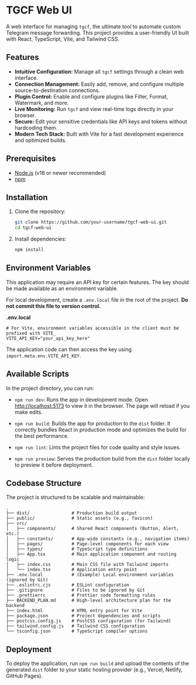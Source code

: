 # TGCF Web UI

A web interface for managing `tgcf`, the ultimate tool to automate custom Telegram message forwarding. This project provides a user-friendly UI built with React, TypeScript, Vite, and Tailwind CSS.

## Features

- **Intuitive Configuration:** Manage all `tgcf` settings through a clean web interface.
- **Connection Management:** Easily add, remove, and configure multiple source-to-destination connections.
- **Plugin Control:** Enable and configure plugins like Filter, Format, Watermark, and more.
- **Live Monitoring:** Run `tgcf` and view real-time logs directly in your browser.
- **Secure:** Edit your sensitive credentials like API keys and tokens without hardcoding them.
- **Modern Tech Stack:** Built with Vite for a fast development experience and optimized builds.

## Prerequisites

- [Node.js](https://nodejs.org/) (v18 or newer recommended)
- [npm](https://docs.npmjs.com/downloading-and-installing-node-js-and-npm)

## Installation

1.  Clone the repository:
    ```bash
    git clone https://github.com/your-username/tgcf-web-ui.git
    cd tgcf-web-ui
    ```

2.  Install dependencies:
    ```bash
    npm install
    ```

## Environment Variables

This application may require an API key for certain features. The key should be made available as an environment variable.

For local development, create a `.env.local` file in the root of the project. **Do not commit this file to version control.**

**.env.local**
```
# For Vite, environment variables accessible in the client must be prefixed with VITE_
VITE_API_KEY="your_api_key_here"
```

The application code can then access the key using `import.meta.env.VITE_API_KEY`.

## Available Scripts

In the project directory, you can run:

-   `npm run dev`: Runs the app in development mode. Open [http://localhost:5173](http://localhost:5173) to view it in the browser. The page will reload if you make edits.

-   `npm run build`: Builds the app for production to the `dist` folder. It correctly bundles React in production mode and optimizes the build for the best performance.

-   `npm run lint`: Lints the project files for code quality and style issues.

-   `npm run preview`: Serves the production build from the `dist` folder locally to preview it before deployment.

## Codebase Structure

The project is structured to be scalable and maintainable:

```
.
├── dist/                # Production build output
├── public/              # Static assets (e.g., favicon)
├── src/
│   ├── components/      # Shared React components (Button, Alert, etc.)
│   ├── constants/       # App-wide constants (e.g., navigation items)
│   ├── pages/           # Page-level components for each view
│   ├── types/           # TypeScript type definitions
│   ├── App.tsx          # Main application component and routing logic
│   ├── index.css        # Main CSS file with Tailwind imports
│   └── index.tsx        # Application entry point
├── .env.local           # (Example) Local environment variables (ignored by Git)
├── .eslintrc.cjs        # ESLint configuration
├── .gitignore           # Files to be ignored by Git
├── .prettierrc          # Prettier code formatting rules
├── BACKEND_PLAN.md      # High-level architecture plan for the backend
├── index.html           # HTML entry point for Vite
├── package.json         # Project dependencies and scripts
├── postcss.config.js    # PostCSS configuration (for Tailwind)
├── tailwind.config.js   # Tailwind CSS configuration
└── tsconfig.json        # TypeScript compiler options
```

## Deployment

To deploy the application, run `npm run build` and upload the contents of the generated `dist` folder to your static hosting provider (e.g., Vercel, Netlify, GitHub Pages).